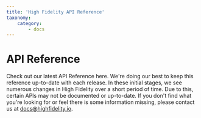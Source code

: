 ```yaml
---
title: 'High Fidelity API Reference'
taxonomy:
    category:
        - docs
---
```


### 

# API Reference

Check out our latest API Reference here. We're doing our best to keep this reference up-to-date with each release. In these initial stages, we see numerous changes in High Fidelity over a short period of time. Due to this, certain APIs may not be documented or up-to-date. If you don't find what you're looking for or feel there is some information missing, please contact us at docs@highfidelity.io. 



